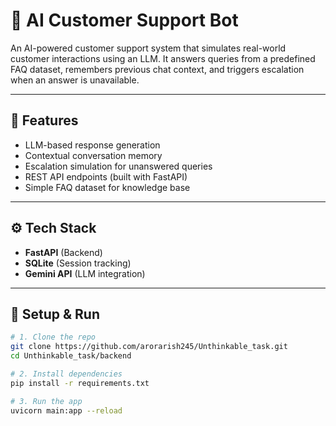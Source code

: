 # 🧠 AI Customer Support Bot

An AI-powered customer support system that simulates real-world customer interactions using an LLM. It answers queries from a predefined FAQ dataset, remembers previous chat context, and triggers escalation when an answer is unavailable.

---

## 🚀 Features
- LLM-based response generation  
- Contextual conversation memory  
- Escalation simulation for unanswered queries  
- REST API endpoints (built with FastAPI)  
- Simple FAQ dataset for knowledge base  

---

## ⚙️ Tech Stack
- **FastAPI** (Backend)  
- **SQLite** (Session tracking)  
- **Gemini API** (LLM integration)  

---

## 🧩 Setup & Run
```bash
# 1. Clone the repo
git clone https://github.com/arorarish245/Unthinkable_task.git
cd Unthinkable_task/backend

# 2. Install dependencies
pip install -r requirements.txt

# 3. Run the app
uvicorn main:app --reload
```

